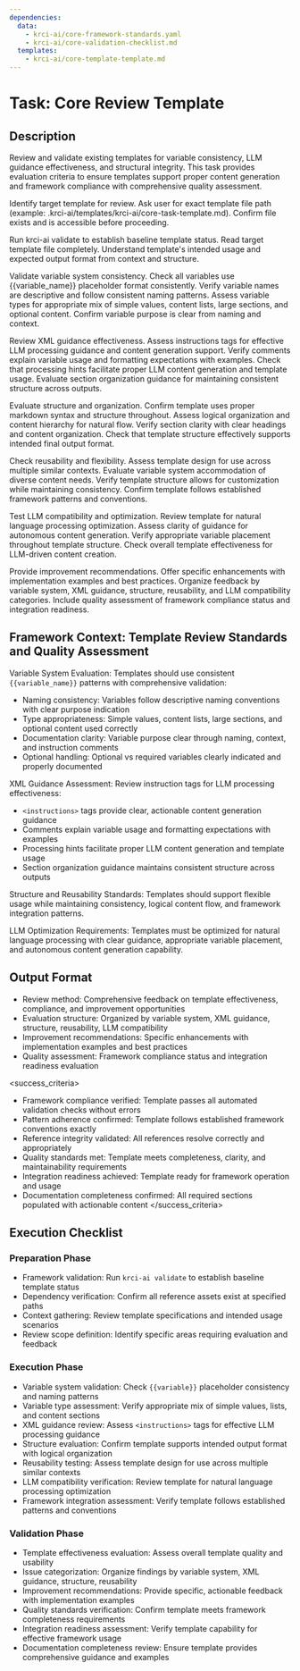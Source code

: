```yaml
---
dependencies:
  data:
    - krci-ai/core-framework-standards.yaml
    - krci-ai/core-validation-checklist.md
  templates:
    - krci-ai/core-template-template.md
---
```


# Task: Core Review Template

## Description

Review and validate existing templates for variable consistency, LLM guidance effectiveness, and structural integrity. This task provides evaluation criteria to ensure templates support proper content generation and framework compliance with comprehensive quality assessment.

<instructions>
Identify target template for review. Ask user for exact template file path (example: .krci-ai/templates/krci-ai/core-task-template.md). Confirm file exists and is accessible before proceeding.

Run krci-ai validate to establish baseline template status. Read target template file completely. Understand template's intended usage and expected output format from context and structure.

Validate variable system consistency. Check all variables use {{variable_name}} placeholder format consistently. Verify variable names are descriptive and follow consistent naming patterns. Assess variable types for appropriate mix of simple values, content lists, large sections, and optional content. Confirm variable purpose is clear from naming and context.

Review XML guidance effectiveness. Assess instructions tags for effective LLM processing guidance and content generation support. Verify comments explain variable usage and formatting expectations with examples. Check that processing hints facilitate proper LLM content generation and template usage. Evaluate section organization guidance for maintaining consistent structure across outputs.

Evaluate structure and organization. Confirm template uses proper markdown syntax and structure throughout. Assess logical organization and content hierarchy for natural flow. Verify section clarity with clear headings and content organization. Check that template structure effectively supports intended final output format.

Check reusability and flexibility. Assess template design for use across multiple similar contexts. Evaluate variable system accommodation of diverse content needs. Verify template structure allows for customization while maintaining consistency. Confirm template follows established framework patterns and conventions.

Test LLM compatibility and optimization. Review template for natural language processing optimization. Assess clarity of guidance for autonomous content generation. Verify appropriate variable placement throughout template structure. Check overall template effectiveness for LLM-driven content creation.

Provide improvement recommendations. Offer specific enhancements with implementation examples and best practices. Organize feedback by variable system, XML guidance, structure, reusability, and LLM compatibility categories. Include quality assessment of framework compliance status and integration readiness.
</instructions>

## Framework Context: Template Review Standards and Quality Assessment

Variable System Evaluation: Templates should use consistent `{{variable_name}}` patterns with comprehensive validation:

- Naming consistency: Variables follow descriptive naming conventions with clear purpose indication
- Type appropriateness: Simple values, content lists, large sections, and optional content used correctly
- Documentation clarity: Variable purpose clear through naming, context, and instruction comments
- Optional handling: Optional vs required variables clearly indicated and properly documented

XML Guidance Assessment: Review instruction tags for LLM processing effectiveness:

- `<instructions>` tags provide clear, actionable content generation guidance
- Comments explain variable usage and formatting expectations with examples
- Processing hints facilitate proper LLM content generation and template usage
- Section organization guidance maintains consistent structure across outputs

Structure and Reusability Standards: Templates should support flexible usage while maintaining consistency, logical content flow, and framework integration patterns.

LLM Optimization Requirements: Templates must be optimized for natural language processing with clear guidance, appropriate variable placement, and autonomous content generation capability.

## Output Format

- Review method: Comprehensive feedback on template effectiveness, compliance, and improvement opportunities
- Evaluation structure: Organized by variable system, XML guidance, structure, reusability, LLM compatibility
- Improvement recommendations: Specific enhancements with implementation examples and best practices
- Quality assessment: Framework compliance status and integration readiness evaluation

<success_criteria>
- Framework compliance verified: Template passes all automated validation checks without errors
- Pattern adherence confirmed: Template follows established framework conventions exactly
- Reference integrity validated: All references resolve correctly and appropriately
- Quality standards met: Template meets completeness, clarity, and maintainability requirements
- Integration readiness achieved: Template ready for framework operation and usage
- Documentation completeness confirmed: All required sections populated with actionable content
</success_criteria>

## Execution Checklist

### Preparation Phase

- Framework validation: Run `krci-ai validate` to establish baseline template status
- Dependency verification: Confirm all reference assets exist at specified paths
- Context gathering: Review template specifications and intended usage scenarios
- Review scope definition: Identify specific areas requiring evaluation and feedback

### Execution Phase

- Variable system validation: Check `{{variable}}` placeholder consistency and naming patterns
- Variable type assessment: Verify appropriate mix of simple values, lists, and content sections
- XML guidance review: Assess `<instructions>` tags for effective LLM processing guidance
- Structure evaluation: Confirm template supports intended output format with logical organization
- Reusability testing: Assess template design for use across multiple similar contexts
- LLM compatibility verification: Review template for natural language processing optimization
- Framework integration assessment: Verify template follows established patterns and conventions

### Validation Phase

- Template effectiveness evaluation: Assess overall template quality and usability
- Issue categorization: Organize findings by variable system, XML guidance, structure, reusability
- Improvement recommendations: Provide specific, actionable feedback with implementation examples
- Quality standards verification: Confirm template meets framework completeness requirements
- Integration readiness assessment: Verify template capability for effective framework usage
- Documentation completeness review: Ensure template provides comprehensive guidance and examples
